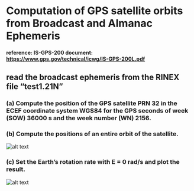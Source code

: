 # Computation of GPS satellite orbits from Broadcast and Almanac Ephemeris
#### reference: IS-GPS-200 document: https://www.gps.gov/technical/icwg/IS-GPS-200L.pdf
## read the broadcast ephemeris from the RINEX file “test1.21N”
### (a) Compute the position of the GPS satellite PRN 32 in the ECEF coordinate system WGS84 for the GPS seconds of week (SOW) 36000 s and the week number (WN) 2156.

### (b) Compute the positions of an entire orbit of the satellite.
![alt text]([https://github.com/TzuLai/GPS-satellite-orbits/blob/main/b.png])

### (c) Set the Earth’s rotation rate with E = 0 rad/s and plot the result.
![alt text]([https://github.com/TzuLai/GPS-satellite-orbits/blob/main/c.png])
